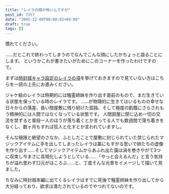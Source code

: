 ```yaml
---
title: "レイラの顔が怖いんですが"
post_id: 3357
date: "2005-12-09T00:00:02+09:00"
draft: true
tags: []
---
```


慣れてください。

……だとこれで終わってしまうのでなんでこんな顔にしたかちょっと語ることにします。
というかこれが書きたいがためにこのコーナーを作ったわけですので。

まずは[時封城キャラ設定のレイラの項](https://danmaq.com/!/leila/tha_leila.txt)を挙げておきますので見ていない方はこちらを一読の上先にお進みください。

ジャケ絵のレイラは時期的には騒霊姉妹を作り出す直前のもので、まだ生きている状態を保っている時のレイラです。
……が物理的に生きてはいるものの幸せな日々からの落差、長い間屋敷に残り続けた孤独、そして極度の飢餓にさらされもう精神的には人間ではなくなっている状態です。
人間部屋に閉じ込め一切の交流を禁ずると普段一人のほうが落ち着くとか言ってる人でも数週間で落ち着きをなくし、数ヶ月もすれば狂人と化すとか言われていますし。

そんな極限と絶望のさなか、ふとしたことで屋敷に封じられていた禁じられたマジックアイテムに手を出してしまったレイラは藁にもすがる思いで姉たちの虚像を作り出す……そしてマジックアイテムからあふれ出た靄は渦を巻きやがて3つに収束し今まさに具現化しようとしている……「やっと会えるんだ」と言う気持ちが溢れ思わず口元がほころぶ……と、丁度そんな光景をイメージして描いて見ました。

ちなみに時封城本編に出てくるレイラはすでに死後で騒霊姉妹を作り出してから大分経っており、欲求は満たされているのでやつれてないのです。
